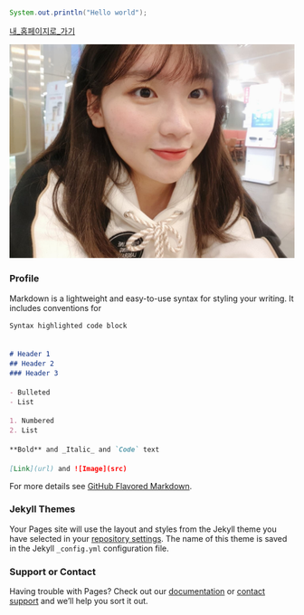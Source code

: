 ##
```java
System.out.println("Hello world");
```

[내_홈페이지로_가기](https://github.com/devSOWON0628)

<!--![사진](https://www.google.com/images/branding/googlelogo/1x/googlelogo_color_272x92dp.png)-->
![내_포스터](74503145_559045004831553_1015598163064520704_n.jpg)

<!--You can use the [editor on GitHub](https://github.com/devSOWON0628/devSOWON0628.github.io/edit/master/README.md) to maintain and preview the content for your website in Markdown files.

-->

### Profile

Markdown is a lightweight and easy-to-use syntax for styling your writing. It includes conventions for

```markdown
Syntax highlighted code block


# Header 1
## Header 2
### Header 3

- Bulleted
- List

1. Numbered
2. List

**Bold** and _Italic_ and `Code` text

[Link](url) and ![Image](src)
```

For more details see [GitHub Flavored Markdown](https://guides.github.com/features/mastering-markdown/).

### Jekyll Themes

Your Pages site will use the layout and styles from the Jekyll theme you have selected in your [repository settings](https://github.com/devSOWON0628/devSOWON0628.github.io/settings). The name of this theme is saved in the Jekyll `_config.yml` configuration file.

### Support or Contact

Having trouble with Pages? Check out our [documentation](https://help.github.com/categories/github-pages-basics/) or [contact support](https://github.com/contact) and we’ll help you sort it out.
